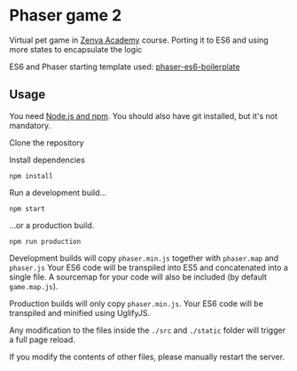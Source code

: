 # Phaser game 2

Virtual pet game in [Zenva Academy](academy.zenva.com) course.
Porting it to ES6 and using more states to encapsulate the logic

ES6 and Phaser starting template used: [phaser-es6-boilerplate](https://github.com/belohlavek/phaser-es6-boilerplate)

## Usage

You need [Node.js and npm](https://nodejs.org/). You should also have git installed, but it's not mandatory.

Clone the repository

Install dependencies

`npm install`

Run a development build...

`npm start`

...or a production build.

`npm run production`

Development builds will copy `phaser.min.js` together with `phaser.map` and `phaser.js`
Your ES6 code will be transpiled into ES5 and concatenated into a single file.
A sourcemap for your code will also be included (by default `game.map.js`).

Production builds will only copy `phaser.min.js`. Your ES6 code will be transpiled and
minified using UglifyJS.

Any modification to the files inside the `./src` and `./static` folder will trigger a full page reload.

If you modify the contents of other files, please manually restart the server.

